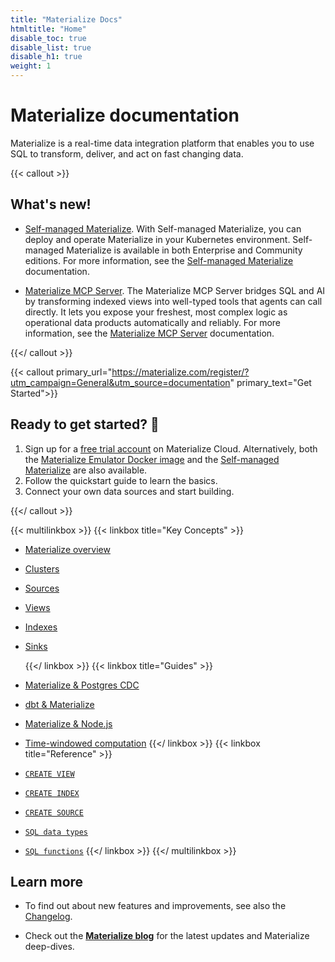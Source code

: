 ```yaml
---
title: "Materialize Docs"
htmltitle: "Home"
disable_toc: true
disable_list: true
disable_h1: true
weight: 1
---
```


# Materialize documentation

Materialize is a real-time data integration platform that enables you to use SQL
to transform, deliver, and act on fast changing data.

{{< callout >}}

## What's new!

- [Self-managed Materialize](/self-managed/). With Self-managed Materialize, you
  can deploy and operate Materialize in your Kubernetes environment.
  Self-managed Materialize is available in both Enterprise and Community
  editions. For more information, see the [Self-managed
  Materialize](/self-managed/) documentation.

- [Materialize MCP Server](https://materialize.com/blog/materialize-turns-views-into-tools-for-agents/?utm_campaign=General&utm_source=documentation).
  The Materialize MCP Server bridges SQL and AI by transforming indexed views into well-typed tools
  that agents can call directly. It lets you expose your freshest, most complex logic as operational
  data products automatically and reliably. For more information, see the
  [Materialize MCP Server](/integrations/llm/) documentation.

{{</ callout >}}

{{< callout
primary_url="https://materialize.com/register/?utm_campaign=General&utm_source=documentation"
primary_text="Get Started">}}

## Ready to get started? 🚀

1. Sign up for a [free trial
   account](https://materialize.com/register/?utm_campaign=General&utm_source=documentation)
   on Materialize Cloud. Alternatively, both the [Materialize Emulator Docker
   image](/get-started/install-materialize-emulator/) and the [Self-managed
   Materialize](/self-managed/) are also available.
2. Follow the quickstart guide to learn the basics.
3. Connect your own data sources and start building.

{{</ callout >}}

{{< multilinkbox >}}
{{< linkbox title="Key Concepts" >}}

-   [Materialize overview](/overview/what-is-materialize/)
-   [Clusters](/concepts/clusters/)
-   [Sources](/concepts/sources/)
-   [Views](/concepts/views/)
-   [Indexes](/concepts/indexes/)
-   [Sinks](/concepts/sinks/)

    {{</ linkbox >}}
    {{< linkbox title="Guides" >}}
-   [Materialize &amp; Postgres CDC](/integrations/cdc-postgres/)
-   [dbt &amp; Materialize](/integrations/dbt/)
-   [Materialize &amp; Node.js](/integrations/node-js/)

-   [Time-windowed computation](/sql/patterns/temporal-filters/)
    {{</ linkbox >}}
    {{< linkbox title="Reference" >}}
-   [`CREATE VIEW`](/sql/create-view/)
-   [`CREATE INDEX`](/sql/create-index/)
-   [`CREATE SOURCE`](/sql/create-source/)
-   [`SQL data types`](/sql/types/)
-   [`SQL functions`](/sql/functions/)
    {{</ linkbox >}}
    {{</ multilinkbox >}}

## Learn more

- To find out about new features and improvements, see also the
  [Changelog](https://materialize.com/changelog/).

- Check out the [**Materialize blog**](https://www.materialize.com/blog/) for
  the latest updates and Materialize deep-dives.
